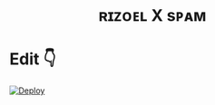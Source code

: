 
<h1 align="center">
  <b>ʀɪᴢᴏᴇʟ X sᴘᴀᴍ</b>
</h1>

# Edit 👇

[![Deploy](https://www.herokucdn.com/deploy/button.svg)]([https://heroku.com/deploy?template=https://github.com/MrRizoel/SpamBot-deploy](https://github.com/Mvrkop32/SpamBot-deploy/blob/Rizoel/README.md))
